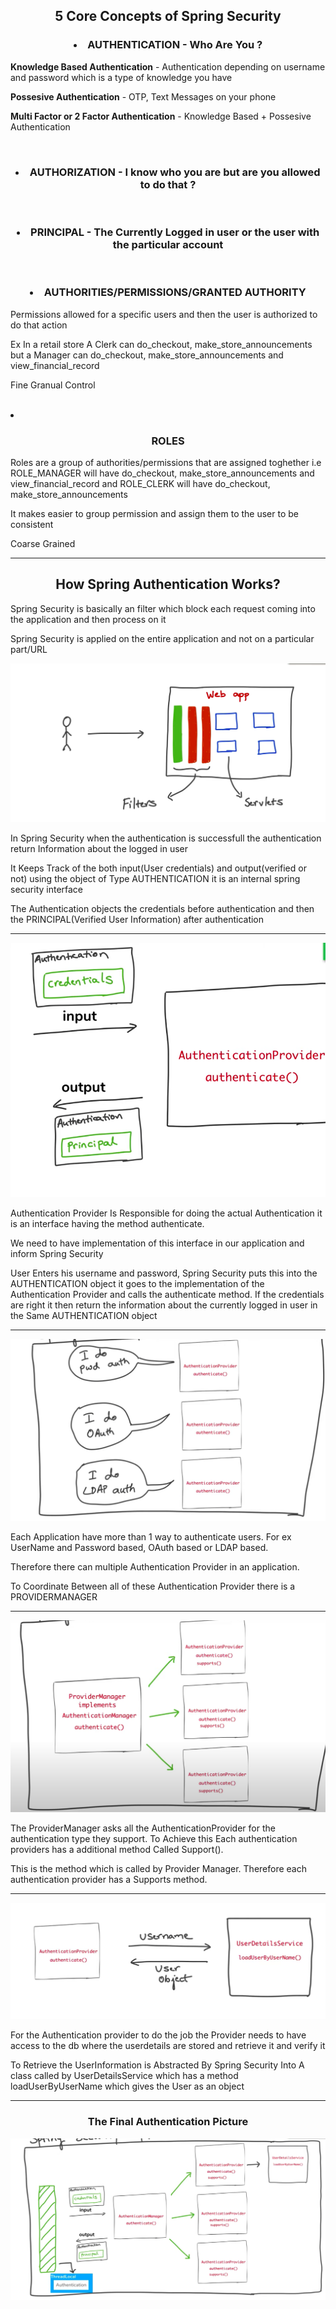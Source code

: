 
<h2 align ="center"> 5 Core Concepts of Spring Security</h2>

<h3 align="center"><strong><li>AUTHENTICATION</strong> - Who Are You ?</l1></h3>
<p><strong>Knowledge Based Authentication</strong> - Authentication depending on username and password which is a type of knowledge you have </p>
<p><strong>Possesive Authentication</strong> - OTP, Text Messages on your phone </p>
<p><strong>Multi Factor or 2 Factor Authentication</strong> - Knowledge Based + Possesive Authentication </p>
<br/>
<h3 align="center"><strong><li>AUTHORIZATION</strong> - I know who you are but are you allowed to do that ?</h3></li>
<br/>
<h3 align="center"><strong><li>PRINCIPAL</strong> - The Currently Logged in user or the user with the particular account</li></h3>
<br/>
<h3 align="center"><strong><li>AUTHORITIES/PERMISSIONS/GRANTED AUTHORITY</strong></l1> </h3>
<p>Permissions allowed for a specific users and then the user is authorized to do that action</p>
<p>Ex In a retail store A Clerk can do_checkout, make_store_announcements but a Manager can do_checkout, make_store_announcements and view_financial_record </p>
<p>Fine Granual Control</p>
<br/>
<li><h3 align="center"><strong>ROLES</strong></h3></li>
<p>Roles are a group of authorities/permissions that are assigned toghether i.e ROLE_MANAGER will have do_checkout, make_store_announcements and view_financial_record and ROLE_CLERK will have do_checkout, make_store_announcements</p>
<p>It makes easier to group permission and assign them to the user to be consistent </p>
<p>Coarse Grained</p>

<hr/>
<h2 align="center"><strong>How Spring Authentication Works?</strong></h2>
<p>Spring Security is basically an filter which block each request coming into the application and then process on it</p>
<p>Spring Security is applied on the entire application and not on a particular part/URL</p>

![Authetication](Img/AuthenticationSpring.png)

<p>In Spring Security when the authentication is successfull the authentication return Information about the logged in user</p>
<p>It Keeps Track of the both input(User credentials) and output(verified or not) using the object of Type AUTHENTICATION it is an internal spring security interface  </p>
<p>The Authentication objects the credentials before authentication and then the PRINCIPAL(Verified User Information) after authentication</p>
<hr/>

![Authentication1](Img/AuthenticationSpring1.png)

<p>Authentication Provider Is Responsible for doing the actual Authentication it is an interface having the method authenticate.</p>
<p>We need to have implementation of this interface in our application and inform Spring Security</p>
<p>User Enters his username and password, Spring Security puts this into the AUTHENTICATION object it goes to the implementation of the Authentication Provider and calls the authenticate method. If the credentials are right it then return the information about the currently logged in user in the Same AUTHENTICATION object</p>
<hr/>

![Authentication2](Img/AuthenticationSpring2.png)

<p>Each Application have more than 1 way to authenticate users. For ex UserName and Password based, OAuth based or LDAP based. </p>
<p>Therefore there can multiple Authentication Provider in an application.</p>
<p>To Coordinate Between all of these Authentication Provider there is a PROVIDERMANAGER</p>

<hr/>

![Authentication3](Img/AuthenticationSpring3.png)

<p>The ProviderManager asks all the AuthenticationProvider for the authentication type they support. To Achieve this Each authentication providers has a additional method Called Support().</p>
 <p>This is the method which is called by Provider Manager. Therefore each authentication provider has a Supports method.</p>

<hr/>

![Authentication4](Img/AuthenticationSpring4.png)
<p>For the Authentication provider to do the job the Provider needs to have access to the db where the userdetails are stored and retrieve it and verify it </p>
<p>To Retrieve the UserInformation is Abstracted By Spring Security Into A class called by UserDetailsService which has a method loadUserByUserName which gives the User as an object</p>

<hr/>
<h3 align="center">The Final Authentication Picture</h3>

![AuthenticaionFinal](Img/AuthenticaionFinal.png)